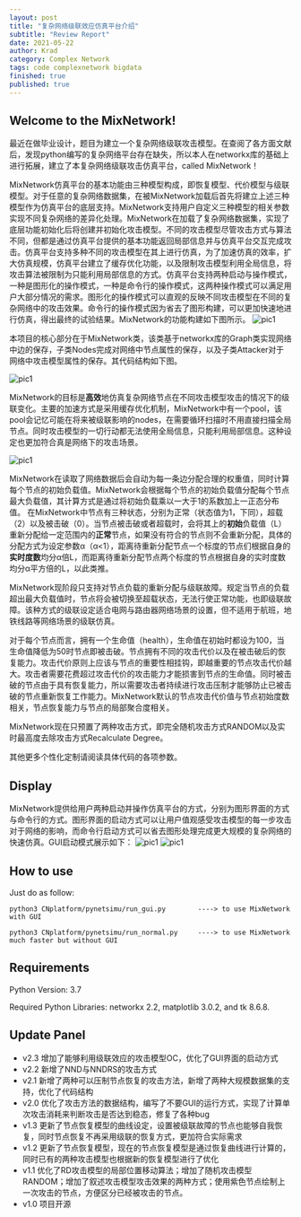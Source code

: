 ```yaml
---
layout: post
title: "复杂网络级联效应仿真平台介绍"
subtitle: "Review Report"
date: 2021-05-22
author: Krad
category: Complex Network
tags: code complexnetwork bigdata
finished: true
published: true
---
```


## Welcome to the MixNetwork!

最近在做毕业设计，题目为建立一个复杂网络级联攻击模型。在查阅了各方面文献后，发现python编写的复杂网络平台存在缺失，所以本人在networkx库的基础上进行拓展，建立了本复杂网络级联攻击仿真平台，called MixNetwork！

MixNetwork仿真平台的基本功能由三种模型构成，即恢复模型、代价模型与级联模型。对于任意的复杂网络数据集，在被MixNetwork加载后首先将建立上述三种模型作为仿真平台的底层支持。MixNetwork支持用户自定义三种模型的相关参数实现不同复杂网络的差异化处理。MixNetwork在加载了复杂网络数据集，实现了底层功能初始化后将创建并初始化攻击模型。不同的攻击模型尽管攻击方式与算法不同，但都是通过仿真平台提供的基本功能返回局部信息并与仿真平台交互完成攻击。仿真平台支持多种不同的攻击模型在其上进行仿真，为了加速仿真的效率，扩大仿真规模，仿真平台建立了缓存优化功能，以及限制攻击模型利用全局信息，将攻击算法被限制为只能利用局部信息的方式。仿真平台支持两种启动与操作模式，一种是图形化的操作模式，一种是命令行的操作模式，这两种操作模式可以满足用户大部分情况的需求。图形化的操作模式可以直观的反映不同攻击模型在不同的复杂网络中的攻击效果。命令行的操作模式因为省去了图形构建，可以更加快速地进行仿真，得出最终的试验结果。MixNetwork的功能构建如下图所示。
![pic1](../img/pysimuComplexNetwork/framework.png)

本项目的核心部分在于MixNetwork类，该类基于networkx库的Graph类实现网络中边的保存，子类Nodes完成对网络中节点属性的保存，以及子类Attacker对于网络中攻击模型属性的保存。其代码结构如下图。

![pic1](../img/pysimuComplexNetwork/codeframework.png)

MixNetwork的目标是**高效**地仿真复杂网络节点在不同攻击模型攻击的情况下的级联变化。主要的加速方式是采用缓存优化机制，MixNetwork中有一个pool，该pool会记忆可能在将来被级联影响的nodes，在需要循环扫描时不用直接扫描全局节点。同时攻击模型的一切行动都无法使用全局信息，只能利用局部信息。这种设定也更加符合真是网络下的攻击场景。

![pic1](../img/pysimuComplexNetwork/pool.png)


MixNetwork在读取了网络数据后会自动为每一条边分配合理的权重值，同时计算每个节点的初始负载值。MixNetwork会根据每个节点的初始负载值分配每个节点最大负载值，其计算方式是通过将初始负载乘以一大于1的系数加上一正态分布值。 在MixNetwork中节点有三种状态，分别为正常（状态值为1，下同），超载（2）以及被击破（0）。当节点被击破或者超载时，会将其上的**初始**负载值（L）重新分配给一定范围内的**正常**节点，如果没有符合的节点则不会重新分配，具体的分配方式为设定参数α（α<1），距离待重新分配节点一个标度的节点们根据自身的**实时度数**均分α倍L，而距离待重新分配节点两个标度的节点根据自身的实时度数均分α平方倍的L，以此类推。

MixNetwork现阶段只支持对节点负载的重新分配与级联故障。规定当节点的负载超出最大负载值时，节点将会被切换至超载状态，无法行使正常功能，也即级联故障。该种方式的级联设定适合电网与路由器网络场景的设置，但不适用于航班，地铁线路等网络场景的级联仿真。

对于每个节点而言，拥有一个生命值（health），生命值在初始时都设为100，当生命值降低为50时节点即被击破。节点拥有不同的攻击代价以及在被击破后的恢复能力。攻击代价原则上应该与节点的重要性相挂钩，即越重要的节点攻击代价越大。攻击者需要花费超过攻击代价的攻击能力才能损害到节点的生命值。同时被击破的节点由于具有恢复能力，所以需要攻击者持续进行攻击压制才能够防止已被击破的节点重新恢复工作能力。MixNetwork默认的节点攻击代价值与节点初始度数相关，节点恢复能力与节点的局部聚合度相关。

MixNetwork现在只预置了两种攻击方式，即完全随机攻击方式RANDOM以及实时最高度去除攻击方式Recalculate Degree。

其他更多个性化定制请阅读具体代码的各项参数。

## Display
MixNetwork提供给用户两种启动并操作仿真平台的方式，分别为图形界面的方式与命令行的方式。图形界面的启动方式可以让用户值观感受攻击模型的每一步攻击对于网络的影响，而命令行启动方式可以省去图形处理完成更大规模的复杂网络的快速仿真。GUI启动模式展示如下：
![pic1](../img/pysimuComplexNetwork/pic1.png)
![pic1](../img/pysimuComplexNetwork/pic2.png)

## How to use
Just do as follow:

    python3 CNplatform/pynetsimu/run_gui.py        ----> to use MixNetwork with GUI

    python3 CNplatform/pynetsimu/run_normal.py     ----> to use MixNetwork much faster but without GUI

## Requirements

Python Version: 3.7

Required Python Libraries: networkx 2.2, matplotlib 3.0.2, and tk 8.6.8.

## Update Panel
* v2.3 增加了能够利用级联效应的攻击模型OC，优化了GUI界面的启动方式
* v2.2 新增了NND与NNDRS的攻击方式
* v2.1 新增了两种可以压制节点恢复的攻击方法，新增了两种大规模数据集的支持，优化了代码结构
* v2.0 优化了攻击方法的数据结构，编写了不要GUI的运行方式，实现了计算单次攻击消耗来判断攻击是否达到稳态，修复了各种bug
* v1.3 更新了节点恢复模型的曲线设定，设置被级联故障的节点也能够自我恢复，同时节点恢复不再采用级联的恢复方式，更加符合实际需求
* v1.2 更新了节点恢复模型，现在的节点恢复模型是通过恢复曲线进行计算的，同时已有的两种攻击模型也根据新的恢复模型进行了优化
* v1.1 优化了RD攻击模型的局部位置移动算法；增加了随机攻击模型RANDOM；增加了叙述攻击模型攻击效果的两种方式；使用紫色节点绘制上一次攻击的节点，方便区分已经被攻击的节点。
* v1.0 项目开源






